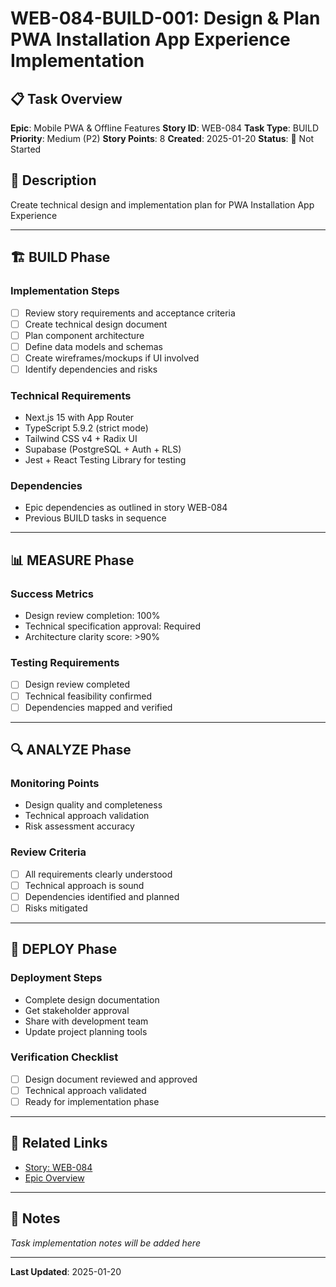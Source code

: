 # WEB-084-BUILD-001: Design & Plan PWA Installation App Experience Implementation

## 📋 Task Overview
**Epic**: Mobile PWA & Offline Features
**Story ID**: WEB-084
**Task Type**: BUILD
**Priority**: Medium (P2)
**Story Points**: 8
**Created**: 2025-01-20
**Status**: 🔴 Not Started

## 📝 Description
Create technical design and implementation plan for PWA Installation App Experience

---

## 🏗️ BUILD Phase
### Implementation Steps
- [ ] Review story requirements and acceptance criteria
- [ ] Create technical design document
- [ ] Plan component architecture
- [ ] Define data models and schemas
- [ ] Create wireframes/mockups if UI involved
- [ ] Identify dependencies and risks

### Technical Requirements
- Next.js 15 with App Router
- TypeScript 5.9.2 (strict mode)
- Tailwind CSS v4 + Radix UI
- Supabase (PostgreSQL + Auth + RLS)
- Jest + React Testing Library for testing

### Dependencies
- Epic dependencies as outlined in story WEB-084
- Previous BUILD tasks in sequence

---

## 📊 MEASURE Phase
### Success Metrics
- Design review completion: 100%
- Technical specification approval: Required
- Architecture clarity score: >90%

### Testing Requirements
- [ ] Design review completed
- [ ] Technical feasibility confirmed
- [ ] Dependencies mapped and verified

---

## 🔍 ANALYZE Phase
### Monitoring Points
- Design quality and completeness
- Technical approach validation
- Risk assessment accuracy

### Review Criteria
- [ ] All requirements clearly understood
- [ ] Technical approach is sound
- [ ] Dependencies identified and planned
- [ ] Risks mitigated

---

## 🚀 DEPLOY Phase
### Deployment Steps
- Complete design documentation
- Get stakeholder approval
- Share with development team
- Update project planning tools

### Verification Checklist
- [ ] Design document reviewed and approved
- [ ] Technical approach validated
- [ ] Ready for implementation phase

---

## 🔗 Related Links
- [Story: WEB-084](../../../stories-by-epic/epic-08-mobile-pwa-offline/WEB-084-pwa-installation-app-experience.md)
- [Epic Overview](../../../stories-by-epic/epic-08-mobile-pwa-offline/index.md)

---

## 📝 Notes
*Task implementation notes will be added here*

---
**Last Updated**: 2025-01-20